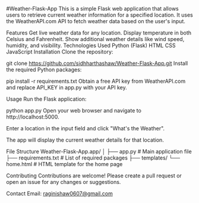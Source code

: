 #Weather-Flask-App
This is a simple Flask web application that allows users to retrieve current weather information for a specified location. It uses the WeatherAPI.com API to fetch weather data based on the user's input.

Features
Get live weather data for any location.
Display temperature in both Celsius and Fahrenheit.
Show additional weather details like wind speed, humidity, and visibility.
Technologies Used
Python (Flask)
HTML
CSS
JavaScript
Installation
Clone the repository:

git clone https://github.com/sidhharthashaw/Weather-Flask-App.git
Install the required Python packages:

pip install -r requirements.txt
Obtain a free API key from WeatherAPI.com and replace API_KEY in app.py with your API key.

Usage
Run the Flask application:

python app.py
Open your web browser and navigate to http://localhost:5000.

Enter a location in the input field and click "What's the Weather".

The app will display the current weather details for that location.

File Structure
Weather-Flask-App.app/
│
├── app.py                  # Main application file
├── requirements.txt        # List of required packages
├── templates/
    └── home.html           # HTML template for the home page

Contributing
Contributions are welcome! Please create a pull request or open an issue for any changes or suggestions.

Contact
Email: raginishaw0607@gmail.com
